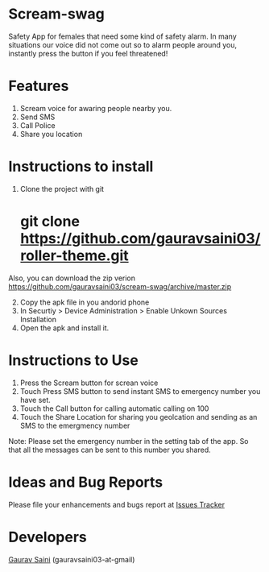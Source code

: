 Scream-swag
============

Safety App for females that need some kind of safety alarm.
In many situations our voice did not come out so to alarm people around you, instantly press the button if you feel threatened!

Features
========

1. Scream voice for awaring people nearby you.
2. Send SMS
3. Call Police
4. Share you location

Instructions to install
=======================

1. Clone the project with git

	# git clone https://github.com/gauravsaini03/roller-theme.git

  Also, you can download the zip verion https://github.com/gauravsaini03/scream-swag/archive/master.zip

2. Copy the apk file in you andorid phone
3. In Securtiy > Device Administration > Enable Unkown Sources Installation
4. Open the apk and install it.

Instructions to Use
==================

1. Press the Scream button for screan voice 
2. Touch Press SMS button to send instant SMS to emergency number you have set.
3. Touch the Call button for calling automatic calling on 100
4. Touch the Share Location for sharing you geolcation and sending as an SMS to the emergmency number

Note: Please set the emergency number in the setting tab of the app. So that all the messages can be sent to this number you shared.

Ideas and Bug Reports
=====================

Please file your enhancements and bugs report at <a href="https://github.com/gauravsaini03/scream-swag/issues">Issues Tracker</a>

Developers
==========

<a href="http://gauravsaini.me">Gaurav Saini</a> (gauravsaini03-at-gmail)
